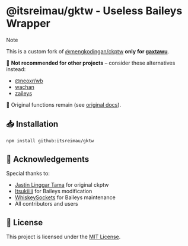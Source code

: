 # @itsreimau/gktw - Useless Baileys Wrapper

> [!NOTE]
>
> This is a custom fork of [@mengkodingan/ckptw](https://npmjs.com/package/@mengkodingan/ckptw) **only for [gaxtawu](https://github.com/itsreimau/gaxtawu)**.
>
> 🚫 **Not recommended for other projects** – consider these alternatives instead:
>
> - [@neoxr/wb](https://www.npmjs.com/package/@neoxr/wb)
> - [wachan](https://www.npmjs.com/package/wachan)
> - [zaileys](https://www.npmjs.com/package/zaileys)
>
> 🔧 Original functions remain (see [original docs](https://npmjs.com/package/@mengkodingan/ckptw)).

## 📥 Installation

```bash
npm install github:itsreimau/gktw
```

## 🙏 Acknowledgements

Special thanks to:

- [Jastin Linggar Tama](https://github.com/JastinXyz) for original ckptw
- [Itsukiiiii](https://github.com/Itsukichann) for Baileys modification
- [WhiskeySockets](https://github.com/WhiskeySockets) for Baileys maintenance
- All contributors and users

## 📄 License

This project is licensed under the [MIT License](LICENSE).